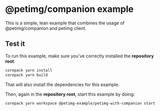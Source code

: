 # @petimg/companion example

This is a simple, lean example that combines the usage of @petimg/companion and petimg client.

## Test it

To run this example, make sure you've correctly installed the **repository root**:

```bash
corepack yarn install
corepack yarn build
```

That will also install the dependencies for this example.

Then, again in the **repository root**, start this example by doing:

```bash
corepack yarn workspace @petimg-example/petimg-with-companion start
```
